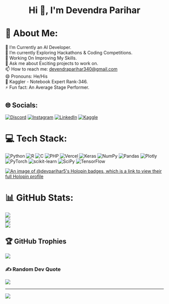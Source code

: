 <h1 align="center">Hi 👋, I'm Devendra Parihar</h1>

# 💫 About Me:
🔭 I’m Currently an AI Developer.<br>🌱 I’m currently Exploring Hackathons & Coding Competitions.<br>🤔 Working On Improving My Skills.<br>💬 Ask me about Exciting projects to work on.<br>📫 How to reach me: devendraparihar340@gmail.com <br>😄 Pronouns: He/His<br>👑 Kaggler - Notebook Expert Rank-346. <br>⚡ Fun fact: An Average Stage Performer.


## 🌐 Socials:
[![Discord](https://img.shields.io/badge/Discord-%237289DA.svg?logo=discord&logoColor=white)](htttps://discord.gg/littledev#6816) [![Instagram](https://img.shields.io/badge/Instagram-%23E4405F.svg?logo=Instagram&logoColor=white)](https://instagram.com/engineer_deva) [![LinkedIn](https://img.shields.io/badge/LinkedIn-%230077B5.svg?logo=linkedin&logoColor=white)](https://linkedin.com/in/dev-parihar524) [![Kaggle](https://img.shields.io/badge/Kaggle-%230077B5.svg?logo=K&logoColor=white)](https://www.kaggle.com/dev523)

# 💻 Tech Stack:
![Python](https://img.shields.io/badge/python-3670A0?style=plastic&logo=python&logoColor=ffdd54) ![R](https://img.shields.io/badge/r-%23276DC3.svg?style=plastic&logo=r&logoColor=white) ![C](https://img.shields.io/badge/c-%2300599C.svg?style=plastic&logo=c&logoColor=white) ![PHP](https://img.shields.io/badge/php-%23777BB4.svg?style=plastic&logo=php&logoColor=white) ![Vercel](https://img.shields.io/badge/vercel-%23000000.svg?style=plastic&logo=vercel&logoColor=white) ![Keras](https://img.shields.io/badge/Keras-%23D00000.svg?style=plastic&logo=Keras&logoColor=white) ![NumPy](https://img.shields.io/badge/numpy-%23013243.svg?style=plastic&logo=numpy&logoColor=white) ![Pandas](https://img.shields.io/badge/pandas-%23150458.svg?style=plastic&logo=pandas&logoColor=white) ![Plotly](https://img.shields.io/badge/Plotly-%233F4F75.svg?style=plastic&logo=plotly&logoColor=white) ![PyTorch](https://img.shields.io/badge/PyTorch-%23EE4C2C.svg?style=plastic&logo=PyTorch&logoColor=white) ![scikit-learn](https://img.shields.io/badge/scikit--learn-%23F7931E.svg?style=plastic&logo=scikit-learn&logoColor=white) ![SciPy](https://img.shields.io/badge/SciPy-%230C55A5.svg?style=plastic&logo=scipy&logoColor=%white) ![TensorFlow](https://img.shields.io/badge/TensorFlow-%23FF6F00.svg?style=plastic&logo=TensorFlow&logoColor=white)

[![An image of @devparihar5's Holopin badges, which is a link to view their full Holopin profile](https://holopin.me/devparihar5)](https://holopin.io/@devparihar5)

# 📊 GitHub Stats:
![](https://github-readme-stats.vercel.app/api?username=Devparihar5&theme=radical&show=prs_merged,prs_merged_percentage)<br/>
![](https://github-readme-streak-stats.herokuapp.com/?user=Devparihar5&theme=radical&hide_border=false)<br/>
![](https://github-readme-stats.vercel.app/api/top-langs/?username=Devparihar5&theme=radical&hide_border=false&include_all_commits=false&count_private=false&layout=compact)

## 🏆 GitHub Trophies
![](https://github-profile-trophy.vercel.app/?username=Devparihar5&theme=discord&no-frame=true&no-bg=true&margin-w=4)

### ✍️ Random Dev Quote
![](https://quotes-github-readme.vercel.app/api?type=horizontal&theme=radical)

---
[![](https://visitcount.itsvg.in/api?id=Devparihar5&icon=0&color=0)](https://visitcount.itsvg.in)
